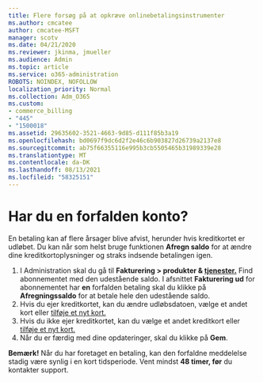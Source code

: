 ```yaml
---
title: Flere forsøg på at opkræve onlinebetalingsinstrumenter
ms.author: cmcatee
author: cmcatee-MSFT
manager: scotv
ms.date: 04/21/2020
ms.reviewer: jkinma, jmueller
ms.audience: Admin
ms.topic: article
ms.service: o365-administration
ROBOTS: NOINDEX, NOFOLLOW
localization_priority: Normal
ms.collection: Adm_O365
ms.custom:
- commerce_billing
- "445"
- "1500018"
ms.assetid: 29635602-3521-4663-9d85-d111f85b3a19
ms.openlocfilehash: bd0697f9dc6d2f2e46c6b903827d26739a2137e8
ms.sourcegitcommit: ab75f66355116e995b3cb5505465b31989339e28
ms.translationtype: MT
ms.contentlocale: da-DK
ms.lasthandoff: 08/13/2021
ms.locfileid: "58325151"
---
```

# <a name="past-due-account"></a>Har du en forfalden konto?

En betaling kan af flere årsager blive afvist, herunder hvis kreditkortet er udløbet. Du kan når som helst bruge funktionen **Afregn saldo** for at ændre dine kreditkortoplysninger og straks indsende betalingen igen.

1. I Administration skal du gå til **Fakturering > produkter & [tjenester.](https://go.microsoft.com/fwlink/p/?linkid=842054)**
Find abonnementet med den udestående saldo. I afsnittet **Fakturering ud** for abonnementet har **en** forfalden betaling skal du klikke på **Afregningssaldo** for at betale hele den udestående saldo.
2. Hvis du ejer kreditkortet, kan du ændre udløbsdatoen, vælge et andet kort eller [tilføje et nyt kort.](https://docs.microsoft.com/microsoft-365/commerce/billing-and-payments/manage-payment-methods)
3. Hvis du ikke ejer kreditkortet, kan du vælge et andet kreditkort eller [tilføje et nyt kort.](https://docs.microsoft.com/microsoft-365/commerce/billing-and-payments/manage-payment-methods)
4. Når du er færdig med dine opdateringer, skal du klikke på **Gem**.

**Bemærk!** Når du har foretaget en betaling, kan den forfaldne meddelelse stadig være synlig i en kort tidsperiode. Vent mindst **48 timer, før** du kontakter support.
